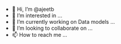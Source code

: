 - 👋 Hi, I’m @ajeetb
- 👀 I’m interested in ...
- 🌱 I’m currently working on Data models ...
- 💞️ I’m looking to collaborate on ...
- 📫 How to reach me ...

<!---
ajeetb/ajeetb is a ✨ special ✨ repository because its `README.md` (this file) appears on your GitHub profile.
You can click the Preview link to take a look at your changes.
--->
